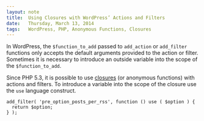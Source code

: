 ```yaml
---
layout: note
title:  Using Closures with WordPress’ Actions and Filters
date:   Thursday, March 13, 2014
tags:   WordPress, PHP, Anonymous Functions, Closures
---
```


In WordPress, the `$function_to_add` passed to `add_action` or `add_filter` functions only accepts the default arguments provided to the action or filter. Sometimes it is necessary to introduce an outside variable into the scope of the `$function_to_add`.

Since PHP 5.3, it is possible to use [closures](http://www.php.net/manual/en/functions.anonymous.php) (or anonymous functions) with actions and filters. To introduce a variable into the scope of the closure use the `use` language construct.

    add_filter( 'pre_option_posts_per_rss', function () use ( $option ) {
      return $option;
    } );